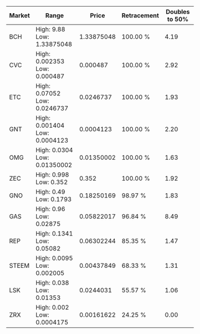| Market | Range | Price| Retracement | Doubles to 50% |
| --- | --- | --- | --- | --- |
| BCH | High: 9.88<br />Low: 1.33875048 | 1.33875048 | 100.00 % | 4.19 |
| CVC | High: 0.002353<br />Low: 0.000487 | 0.000487 | 100.00 % | 2.92 |
| ETC | High: 0.07052<br />Low: 0.0246737 | 0.0246737 | 100.00 % | 1.93 |
| GNT | High: 0.001404<br />Low: 0.0004123 | 0.0004123 | 100.00 % | 2.20 |
| OMG | High: 0.0304<br />Low: 0.01350002 | 0.01350002 | 100.00 % | 1.63 |
| ZEC | High: 0.998<br />Low: 0.352 | 0.352 | 100.00 % | 1.92 |
| GNO | High: 0.49<br />Low: 0.1793 | 0.18250169 | 98.97 % | 1.83 |
| GAS | High: 0.96<br />Low: 0.02875 | 0.05822017 | 96.84 % | 8.49 |
| REP | High: 0.1341<br />Low: 0.05082 | 0.06302244 | 85.35 % | 1.47 |
| STEEM | High: 0.0095<br />Low: 0.002005 | 0.00437849 | 68.33 % | 1.31 |
| LSK | High: 0.038<br />Low: 0.01353 | 0.0244031 | 55.57 % | 1.06 |
| ZRX | High: 0.002<br />Low: 0.0004175 | 0.00161622 | 24.25 % | 0.00 |
